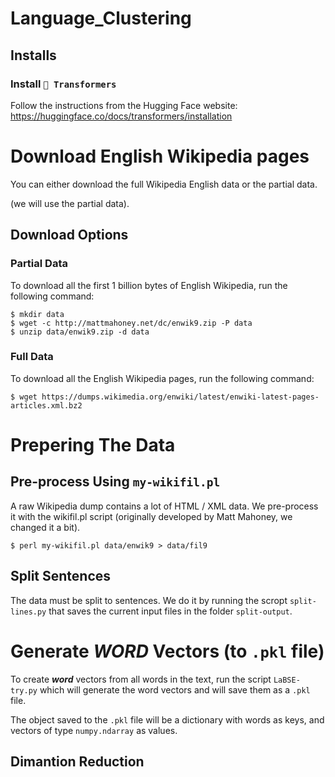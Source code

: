 # Language_Clustering

## Installs

### Install `🤗 Transformers`

Follow the instructions from the Hugging Face website:
https://huggingface.co/docs/transformers/installation

# Download English Wikipedia pages

You can either download the full Wikipedia English data or the partial data.

(we will use the partial data).

## Download Options

### Partial Data

To download all the first 1 billion bytes of English Wikipedia, run the following command:

```
$ mkdir data
$ wget -c http://mattmahoney.net/dc/enwik9.zip -P data
$ unzip data/enwik9.zip -d data
```

### Full Data

To download all the English Wikipedia pages, run the following command:

```
$ wget https://dumps.wikimedia.org/enwiki/latest/enwiki-latest-pages-articles.xml.bz2
```

# Prepering The Data

## Pre-process Using `my-wikifil.pl`

A raw Wikipedia dump contains a lot of HTML / XML data.
We pre-process it with the wikifil.pl script
(originally developed by Matt Mahoney, we changed it a bit).

```
$ perl my-wikifil.pl data/enwik9 > data/fil9
```

## Split Sentences

The data must be split to sentences. We do it by running the scropt `split-lines.py` that saves the current input files
in the folder `split-output`.

# Generate ***WORD*** Vectors (to `.pkl` file)

To create ***word*** vectors from all words in the text, run the script `LaBSE-try.py` which will generate the word
vectors and will save them as a `.pkl` file.

The object saved to the `.pkl` file will be a dictionary with words as keys, and vectors of type `numpy.ndarray` as
values.

## Dimantion Reduction
